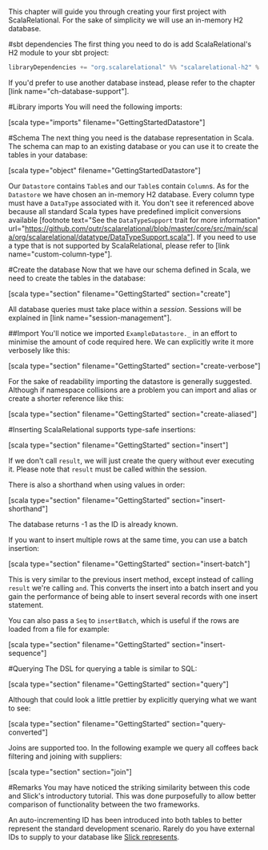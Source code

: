 This chapter will guide you through creating your first project with ScalaRelational. For the sake of simplicity we will use an in-memory H2 database.

#sbt dependencies
The first thing you need to do is add ScalaRelational's H2 module to your sbt project:

```scala
libraryDependencies += "org.scalarelational" %% "scalarelational-h2" % "1.1.0-SNAPSHOT"
```

If you'd prefer to use another database instead, please refer to the chapter [link name="ch-database-support"].

#Library imports
You will need the following imports:

[scala type="imports" filename="GettingStartedDatastore"]
    
#Schema
The next thing you need is the database representation in Scala. The schema can map to an existing database or you can use it to create the tables in your database:

[scala type="object" filename="GettingStartedDatastore"]

Our `Datastore` contains `Table`s and our `Table`s contain `Column`s. As for the `Datastore` we have chosen an in-memory H2 database. Every column type must have a `DataType` associated with it. You don't see it referenced above because all standard Scala types have predefined implicit conversions available [footnote text="See the `DataTypeSupport` trait for more information" url="https://github.com/outr/scalarelational/blob/master/core/src/main/scala/org/scalarelational/datatype/DataTypeSupport.scala"]. If you need to use a type that is not supported by ScalaRelational, please refer to [link name="custom-column-type"].

#Create the database
Now that we have our schema defined in Scala, we need to create the tables in the database:

[scala type="section" filename="GettingStarted" section="create"]

All database queries must take place within a *session*. Sessions will be explained in [link name="session-management"].

##Import
You'll notice we imported `ExampleDatastore._` in an effort to minimise the amount of code required here. We can explicitly write it more verbosely like this:

[scala type="section" filename="GettingStarted" section="create-verbose"]

For the sake of readability importing the datastore is generally suggested. Although if namespace collisions are a problem you can import and alias or create a shorter reference like this:

[scala type="section" filename="GettingStarted" section="create-aliased"]

#Inserting
ScalaRelational supports type-safe insertions:

[scala type="section" filename="GettingStarted" section="insert"]

If we don't call `result`, we will just create the query without ever executing it. Please note that `result` must be called within the session.

There is also a shorthand when using values in order:

[scala type="section" filename="GettingStarted" section="insert-shorthand"]

The database returns -1 as the ID is already known.

If you want to insert multiple rows at the same time, you can use a batch insertion:

[scala type="section" filename="GettingStarted" section="insert-batch"]

This is very similar to the previous insert method, except instead of calling `result` we're calling `and`. This converts the insert into a batch insert and you gain the performance of being able to insert several records with one insert statement.

You can also pass a `Seq` to `insertBatch`, which is useful if the rows are loaded from a file for example:

[scala type="section" filename="GettingStarted" section="insert-sequence"]
    
#Querying
The DSL for querying a table is similar to SQL:

[scala type="section" filename="GettingStarted" section="query"]

Although that could look a little prettier by explicitly querying what we want to see:

[scala type="section" filename="GettingStarted" section="query-converted"]

Joins are supported too. In the following example we query all coffees back filtering and joining with suppliers:

[scala type="section" section="join"]

#Remarks
You may have noticed the striking similarity between this code and Slick's introductory tutorial. This was done purposefully to allow better comparison of functionality between the two frameworks.

An auto-incrementing ID has been introduced into both tables to better represent the standard development scenario. Rarely do you have external IDs to supply to your database like [Slick represents](http://slick.typesafe.com/doc/3.0.0/gettingstarted.html#schema).